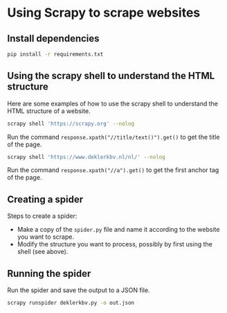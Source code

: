 # Using Scrapy to scrape websites

## Install dependencies
```bash
pip install -r requirements.txt
```

## Using the scrapy shell to understand the HTML structure
Here are some examples of how to use the scrapy shell to understand the HTML structure of a website.
```bash
scrapy shell 'https://scrapy.org' --nolog

```
Run the command `response.xpath("//title/text()").get()` to get the title of the page.

```bash
scrapy shell 'https://www.deklerkbv.nl/nl/' --nolog
```
Run the command `response.xpath("//a").get()` to get the first anchor tag of the page.

## Creating a spider
Steps to create a spider:
- Make a copy of the `spider.py` file and name it according to the website you want to scrape.
- Modify the structure you want to process, possibly by first using the shell (see above).

## Running the spider
Run the spider and save the output to a JSON file.
```bash
scrapy runspider deklerkbv.py -o out.json
```